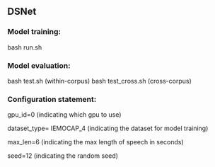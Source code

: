 ## DSNet

### Model training:

bash run.sh

### Model evaluation:

bash test.sh (within-corpus)
bash test_cross.sh (cross-corpus)

### Configuration statement:

gpu_id=0 (indicating which gpu to use) 

dataset_type= IEMOCAP_4 (indicating the dataset for model training)

max_len=6 (indicating the max length of speech in seconds)

seed=12 (indicating the random seed)
